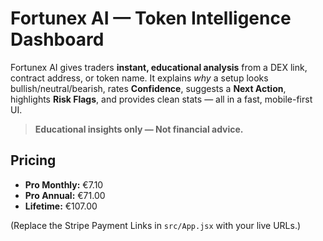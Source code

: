 # Fortunex AI — Token Intelligence Dashboard

Fortunex AI gives traders **instant, educational analysis** from a DEX link, contract address, or token name. It explains *why* a setup looks bullish/neutral/bearish, rates **Confidence**, suggests a **Next Action**, highlights **Risk Flags**, and provides clean stats — all in a fast, mobile-first UI.

> **Educational insights only — Not financial advice.**

## Pricing
- **Pro Monthly:** €7.10
- **Pro Annual:** €71.00
- **Lifetime:** €107.00

(Replace the Stripe Payment Links in `src/App.jsx` with your live URLs.)

